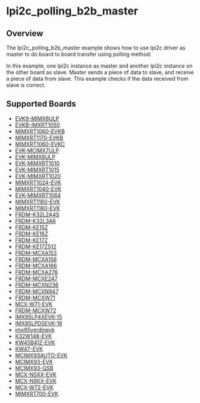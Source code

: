 # lpi2c_polling_b2b_master

## Overview
The lpi2c_polling_b2b_master example shows how to use lpi2c driver as master to do board to board transfer
using polling method:

In this example, one lpi2c instance as master and another lpi2c instance on the other board as slave. Master sends a
piece of data to slave, and receive a piece of data from slave. This example checks if the data received from
slave is correct.

## Supported Boards
- [EVK9-MIMX8ULP](../../../../_boards/evk9mimx8ulp/driver_examples/lpi2c/polling_b2b/master/example_board_readme.md)
- [EVKB-IMXRT1050](../../../../_boards/evkbimxrt1050/driver_examples/lpi2c/polling_b2b/master/example_board_readme.md)
- [MIMXRT1060-EVKB](../../../../_boards/evkbmimxrt1060/driver_examples/lpi2c/polling_b2b/master/example_board_readme.md)
- [MIMXRT1170-EVKB](../../../../_boards/evkbmimxrt1170/driver_examples/lpi2c/polling_b2b/master/example_board_readme.md)
- [MIMXRT1060-EVKC](../../../../_boards/evkcmimxrt1060/driver_examples/lpi2c/polling_b2b/master/example_board_readme.md)
- [EVK-MCIMX7ULP](../../../../_boards/evkmcimx7ulp/driver_examples/lpi2c/polling_b2b/master/example_board_readme.md)
- [EVK-MIMX8ULP](../../../../_boards/evkmimx8ulp/driver_examples/lpi2c/polling_b2b/master/example_board_readme.md)
- [EVK-MIMXRT1010](../../../../_boards/evkmimxrt1010/driver_examples/lpi2c/polling_b2b/master/example_board_readme.md)
- [EVK-MIMXRT1015](../../../../_boards/evkmimxrt1015/driver_examples/lpi2c/polling_b2b/master/example_board_readme.md)
- [EVK-MIMXRT1020](../../../../_boards/evkmimxrt1020/driver_examples/lpi2c/polling_b2b/master/example_board_readme.md)
- [MIMXRT1024-EVK](../../../../_boards/evkmimxrt1024/driver_examples/lpi2c/polling_b2b/master/example_board_readme.md)
- [MIMXRT1040-EVK](../../../../_boards/evkmimxrt1040/driver_examples/lpi2c/polling_b2b/master/example_board_readme.md)
- [EVK-MIMXRT1064](../../../../_boards/evkmimxrt1064/driver_examples/lpi2c/polling_b2b/master/example_board_readme.md)
- [MIMXRT1160-EVK](../../../../_boards/evkmimxrt1160/driver_examples/lpi2c/polling_b2b/master/example_board_readme.md)
- [MIMXRT1180-EVK](../../../../_boards/evkmimxrt1180/driver_examples/lpi2c/polling_b2b/master/example_board_readme.md)
- [FRDM-K32L2A4S](../../../../_boards/frdmk32l2a4s/driver_examples/lpi2c/polling_b2b/master/example_board_readme.md)
- [FRDM-K32L3A6](../../../../_boards/frdmk32l3a6/driver_examples/lpi2c/polling_b2b/master/example_board_readme.md)
- [FRDM-KE15Z](../../../../_boards/frdmke15z/driver_examples/lpi2c/polling_b2b/master/example_board_readme.md)
- [FRDM-KE16Z](../../../../_boards/frdmke16z/driver_examples/lpi2c/polling_b2b/master/example_board_readme.md)
- [FRDM-KE17Z](../../../../_boards/frdmke17z/driver_examples/lpi2c/polling_b2b/master/example_board_readme.md)
- [FRDM-KE17Z512](../../../../_boards/frdmke17z512/driver_examples/lpi2c/polling_b2b/master/example_board_readme.md)
- [FRDM-MCXA153](../../../../_boards/frdmmcxa153/driver_examples/lpi2c/polling_b2b/master/example_board_readme.md)
- [FRDM-MCXA156](../../../../_boards/frdmmcxa156/driver_examples/lpi2c/polling_b2b/master/example_board_readme.md)
- [FRDM-MCXA166](../../../../_boards/frdmmcxa166/driver_examples/lpi2c/polling_b2b/master/example_board_readme.md)
- [FRDM-MCXA276](../../../../_boards/frdmmcxa276/driver_examples/lpi2c/polling_b2b/master/example_board_readme.md)
- [FRDM-MCXE247](../../../../_boards/frdmmcxe247/driver_examples/lpi2c/polling_b2b/master/example_board_readme.md)
- [FRDM-MCXN236](../../../../_boards/frdmmcxn236/driver_examples/lpi2c/polling_b2b/master/example_board_readme.md)
- [FRDM-MCXN947](../../../../_boards/frdmmcxn947/driver_examples/lpi2c/polling_b2b/master/example_board_readme.md)
- [FRDM-MCXW71](../../../../_boards/frdmmcxw71/driver_examples/lpi2c/polling_b2b/master/example_board_readme.md)
- [MCX-W71-EVK](../../../../_boards/mcxw71evk/driver_examples/lpi2c/polling_b2b/master/example_board_readme.md)
- [FRDM-MCXW72](../../../../_boards/frdmmcxw72/driver_examples/lpi2c/polling_b2b/master/example_board_readme.md)
- [IMX95LP4XEVK-15](../../../../_boards/imx95lp4xevk15/driver_examples/lpi2c/polling_b2b/master/example_board_readme.md)
- [IMX95LPD5EVK-19](../../../../_boards/imx95lpd5evk19/driver_examples/lpi2c/polling_b2b/master/example_board_readme.md)
- [imx95verdinevk](../../../../_boards/imx95verdinevk/driver_examples/lpi2c/polling_b2b/master/example_board_readme.md)
- [K32W148-EVK](../../../../_boards/k32w148evk/driver_examples/lpi2c/polling_b2b/master/example_board_readme.md)
- [KW45B41Z-EVK](../../../../_boards/kw45b41zevk/driver_examples/lpi2c/polling_b2b/master/example_board_readme.md)
- [KW47-EVK](../../../../_boards/kw47evk/driver_examples/lpi2c/polling_b2b/master/example_board_readme.md)
- [MCIMX93AUTO-EVK](../../../../_boards/mcimx93autoevk/driver_examples/lpi2c/polling_b2b/master/example_board_readme.md)
- [MCIMX93-EVK](../../../../_boards/mcimx93evk/driver_examples/lpi2c/polling_b2b/master/example_board_readme.md)
- [MCIMX93-QSB](../../../../_boards/mcimx93qsb/driver_examples/lpi2c/polling_b2b/master/example_board_readme.md)
- [MCX-N5XX-EVK](../../../../_boards/mcxn5xxevk/driver_examples/lpi2c/polling_b2b/master/example_board_readme.md)
- [MCX-N9XX-EVK](../../../../_boards/mcxn9xxevk/driver_examples/lpi2c/polling_b2b/master/example_board_readme.md)
- [MCX-W72-EVK](../../../../_boards/mcxw72evk/driver_examples/lpi2c/polling_b2b/master/example_board_readme.md)
- [MIMXRT700-EVK](../../../../_boards/mimxrt700evk/driver_examples/lpi2c/polling_b2b/master/example_board_readme.md)
